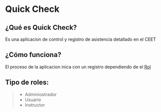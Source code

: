 # Quick Check
## ¿Qué es Quick Check?
Es una aplicacion de control y registro de asistencia detallado en el CEET
## ¿Cómo funciona?
El proceso de la aplicacion inica con un registro dependiendo de el [Rol](https://github.com/estiivenCa/QuickCheck?tab=readme-ov-file#tipo-de-roles)
## Tipo de roles:
> - Adminiostrador
> - Usuario
> - Instructor
